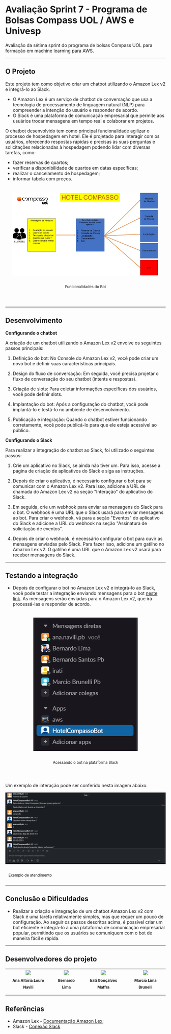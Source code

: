 # Avaliação Sprint 7 - Programa de Bolsas Compass UOL / AWS e Univesp

Avaliação da sétima sprint do programa de bolsas Compass UOL para formação em machine learning para AWS.


***

## O Projeto

Este projeto tem como objetivo criar um chatbot utilizando o Amazon Lex v2 e integrá-lo ao Slack. 
- O Amazon Lex é um serviço de chatbot de conversação que usa a tecnologia de processamento de linguagem natural (NLP) para compreender a intenção do usuário e responder de acordo. 
- O Slack é uma plataforma de comunicação empresarial que permite aos usuários trocar mensagens em tempo real e colaborar em projetos.

O chatbot desenvolvido tem como principal funcionalidade agilizar o processo de hospedagem em hotel. Ele é projetado para interagir com os usuários, oferecendo respostas rápidas e precisas às suas perguntas e solicitações relacionadas à hospedagem podendo lidar com diversas tarefas, como:
- fazer reservas de quartos;
- verificar a disponibilidade de quartos em datas específicas;
- realizar o cancelamento de hospedagem;
- informar tabela com preços.

<div align="center" style="padding: 20px">
  <img src="./src/img/fluxograma-atendimento.jpeg">
  <sub>
    <p style="padding: 10px">Funcionalidades do Bot</p>
  </sub>
</div>

***

## Desenvolvimento

**Configurando o chatbot**

A criação de um chatbot utilizando o Amazon Lex v2 envolve os seguintes passos principais:

  1. Definição do bot: No Console do Amazon Lex v2, você pode criar um novo bot e definir suas características principais.

  2. Design do fluxo de conversação: Em seguida, você precisa projetar o fluxo de conversação do seu chatbot (intents e respostas).

  3. Criação de slots: Para coletar informações específicas dos usuários, você pode definir slots.

  4. Implantação do bot: Após a configuração do chatbot, você pode implantá-lo e testá-lo no ambiente de desenvolvimento.

  5. Publicação e integração: Quando o chatbot estiver funcionando corretamente, você pode publicá-lo para que ele esteja acessível ao público.


**Configurando o Slack**

Para realizar a integração do chatbot ao Slack, foi utilizado o seguintes passos:

  1. Crie um aplicativo no Slack, se ainda não tiver um. Para isso, acesse a página de criação de aplicativos do Slack e siga as instruções.

  2. Depois de criar o aplicativo, é necessário configurar o bot para se comunicar com o Amazon Lex v2. Para isso, adicione a URL de chamada do Amazon Lex v2 na seção "Interação" do aplicativo do Slack.

  3. Em seguida, crie um webhook para enviar as mensagens do Slack para o bot. O webhook é uma URL que o Slack usará para enviar mensagens ao bot. Para criar o webhook, vá para a seção "Eventos" do aplicativo do Slack e adicione a URL do webhook na seção "Assinatura de solicitação de eventos".

  4. Depois de criar o webhook, é necessário configurar o bot para ouvir as mensagens enviadas pelo Slack. Para fazer isso, adicione um gatilho no Amazon Lex v2. O gatilho é uma URL que o Amazon Lex v2 usará para receber mensagens do Slack.
 
***

## Testando a integração
- Depois de configurar o bot no Amazon Lex v2 e integrá-lo ao Slack, você pode testar a integração enviando mensagens para o bot [neste link](https://join.slack.com/t/compassochatb-iqn9904/shared_invite/zt-1uxxpx71z-loExX6AF53AVCVHPrMWx1w). As mensagens serão enviadas para o Amazon Lex v2, que irá processá-las e responder de acordo.

<div align="center" style="padding: 20px">
  <img src="./src/img/acesso-bot.png">
  <sub>
    <p style="padding: 10px">Acessando o bot na plataforma Slack</p>
  </sub>
</div>

Um exemplo de interação pode ser conferido nesta imagem abaixo:


  <div>
    <img src="./src/img/exemplo1.png">
    <sub>
      <p style="padding: 10px">Exemplo de atendimento</p>
    </sub>
  </div>
</div>


***

## Conclusão e Dificuldades
- Realizar a criação e integração de um chatbot Amazon Lex v2 com Slack é uma tarefa relativamente simples, mas que requer um pouco de configuração. Ao seguir os passos descritos acima, é possível criar um bot eficiente e integrá-lo a uma plataforma de comunicação empresarial popular, permitindo que os usuários se comuniquem com o bot de maneira fácil e rápida.

***

## Desenvolvedores do projeto

| [<img src="https://avatars.githubusercontent.com/u/97908745?v=4" width=115><br><sub>Ana Vitória Louro Navili</sub>](https://github.com/anaVitoriaLouro) | [<img src="https://avatars.githubusercontent.com/u/81330043?v=4" width=115><br><sub>Bernardo Lima</sub>](https://github.com/belima93)| [<img src="https://avatars.githubusercontent.com/u/124359272?v=4" width=115><br><sub>Irati Gonçalves Maffra</sub>](https://github.com/IratiMaffra) | [<img src="https://avatars.githubusercontent.com/u/35769020?v=4" width=115><br><sub>Marcio Lima Brunelli</sub>](https://github.com/ml-brunelli) |
| :---: | :---: | :---: |:---: |

***

## Referências
- Amazon Lex - [Documentação Amazon Lex](https://compasso-my.sharepoint.com/:f:/g/personal/lucas_sousa_compasso_com_br/Eph8d9BDeRhGhBzyoAYRLZUBhfjA54P1-5YHERGaN5_Osg?e=1ibFDI);
- Slack - [Conexão Slack](https://docs.aws.amazon.com/pt_br/lex/latest/dg/slack-bot-association.html)  
